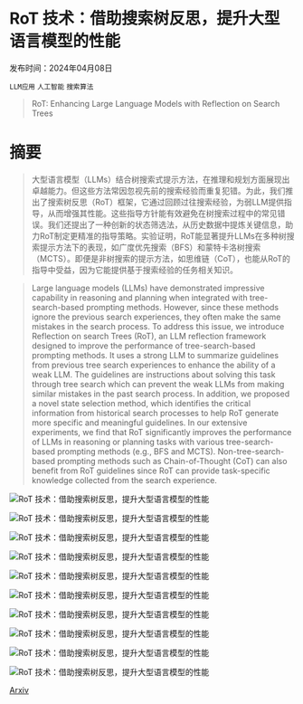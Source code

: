 # RoT 技术：借助搜索树反思，提升大型语言模型的性能

发布时间：2024年04月08日

`LLM应用` `人工智能` `搜索算法`

> RoT: Enhancing Large Language Models with Reflection on Search Trees

# 摘要

> 大型语言模型（LLMs）结合树搜索式提示方法，在推理和规划方面展现出卓越能力。但这些方法常因忽视先前的搜索经验而重复犯错。为此，我们推出了搜索树反思（RoT）框架，它通过回顾过往搜索经验，为弱LLM提供指导，从而增强其性能。这些指导方针能有效避免在树搜索过程中的常见错误。我们还提出了一种创新的状态筛选法，从历史数据中提炼关键信息，助力RoT制定更精准的指导策略。实验证明，RoT能显著提升LLMs在多种树搜索提示方法下的表现，如广度优先搜索（BFS）和蒙特卡洛树搜索（MCTS）。即便是非树搜索的提示方法，如思维链（CoT），也能从RoT的指导中受益，因为它能提供基于搜索经验的任务相关知识。

> Large language models (LLMs) have demonstrated impressive capability in reasoning and planning when integrated with tree-search-based prompting methods. However, since these methods ignore the previous search experiences, they often make the same mistakes in the search process. To address this issue, we introduce Reflection on search Trees (RoT), an LLM reflection framework designed to improve the performance of tree-search-based prompting methods. It uses a strong LLM to summarize guidelines from previous tree search experiences to enhance the ability of a weak LLM. The guidelines are instructions about solving this task through tree search which can prevent the weak LLMs from making similar mistakes in the past search process. In addition, we proposed a novel state selection method, which identifies the critical information from historical search processes to help RoT generate more specific and meaningful guidelines. In our extensive experiments, we find that RoT significantly improves the performance of LLMs in reasoning or planning tasks with various tree-search-based prompting methods (e.g., BFS and MCTS). Non-tree-search-based prompting methods such as Chain-of-Thought (CoT) can also benefit from RoT guidelines since RoT can provide task-specific knowledge collected from the search experience.

![RoT 技术：借助搜索树反思，提升大型语言模型的性能](../../../paper_images/2404.05449/x1.png)

![RoT 技术：借助搜索树反思，提升大型语言模型的性能](../../../paper_images/2404.05449/x2.png)

![RoT 技术：借助搜索树反思，提升大型语言模型的性能](../../../paper_images/2404.05449/x3.png)

![RoT 技术：借助搜索树反思，提升大型语言模型的性能](../../../paper_images/2404.05449/x4.png)

![RoT 技术：借助搜索树反思，提升大型语言模型的性能](../../../paper_images/2404.05449/x5.png)

![RoT 技术：借助搜索树反思，提升大型语言模型的性能](../../../paper_images/2404.05449/x6.png)

![RoT 技术：借助搜索树反思，提升大型语言模型的性能](../../../paper_images/2404.05449/x7.png)

![RoT 技术：借助搜索树反思，提升大型语言模型的性能](../../../paper_images/2404.05449/x8.png)

![RoT 技术：借助搜索树反思，提升大型语言模型的性能](../../../paper_images/2404.05449/x9.png)

![RoT 技术：借助搜索树反思，提升大型语言模型的性能](../../../paper_images/2404.05449/x10.png)

[Arxiv](https://arxiv.org/abs/2404.05449)